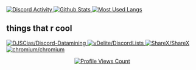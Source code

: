 
<a href="https://canary.discord.com/users/440990343899643943">
  <img alt="Discord Activity" src="https://gt.bigdumb.gq/api/badge/440990343899643943?color1=202225&textcolor=dcddde&font=Whitney&gradient=false&borderradius=10&bordercolor=ebedef&borderwidth=5" />
</a>
<a href="https://github.com/botatooo">
  <img src="https://github-readme-stats.vercel.app/api?username=botatooo&show_icons=true&count_private=true&include_all_commits=true&icon_color=677bc4&title_color=7289DA&text_color=dcddde&bg_color=202225" alt="Github Stats" />
  <img src="https://github-readme-stats.vercel.app/api/top-langs?username=botatooo&layout=compact&title_color=ffffff&text_color=dcddde&bg_color=202225" alt="Most Used Langs" />
</a>
<!-- 
## button things on my profile :
<a href="site" target="_blank">
  <img src="badge icon" width="40" height="40">
</a>
<a href="site" target="_blank">
  <img src="badge icon" width="40" height="40">
</a>
<a href="site" target="_blank">
  <img src="badge icon" width="40" height="40">
</a>
-->

## things that r cool
<a href="https://github.com/DJSCias/Discord-Datamining">
  <img src="https://github-readme-stats.vercel.app/api/pin/?username=DJSCias&show_owner=true&repo=Discord-Datamining&icon_color=677bc4&title_color=7289DA&text_color=dcddde&bg_color=202225" alt="DJSCias/Discord-Datamining">
</a>
<a href="https://github.com/vDelite/DiscordLists">
  <img src="https://github-readme-stats.vercel.app/api/pin/?username=vDelite&show_owner=true&repo=DiscordLists&icon_color=677bc4&title_color=7289DA&text_color=dcddde&bg_color=202225" alt="vDelite/DiscordLists">
</a>
<a href="https://github.com/ShareX/ShareX">
  <img src="https://github-readme-stats.vercel.app/api/pin/?username=ShareX&show_owner=true&repo=ShareX&icon_color=677bc4&title_color=7289DA&text_color=dcddde&bg_color=202225" alt="ShareX/ShareX">
</a>
<a href="https://github.com/chromium/chromium">
  <img src="https://github-readme-stats.vercel.app/api/pin/?username=chromium&show_owner=true&repo=chromium&icon_color=677bc4&title_color=7289DA&text_color=dcddde&bg_color=202225" alt="chromium/chromium">
</a>
<p></p>
<a href="https://github.com/botatooo">
  <p align="center">
    <img src="https://gpvc.arturio.dev/botatoo" alt="Profile Views Count">
  </p>
</a>

